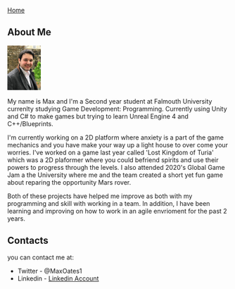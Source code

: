 <a href="https://virtualvortex.github.io/UtilityBaseAI/">Home</a>


## About Me 

<img class = "one" src="PictureOfMe.jpg" width="15%" height="15%" />

My name is Max and I'm a Second year student at Falmouth University currenlty studying Game Development: Programming. Currently using Unity and C# to make games but trying to learn Unreal Engine 4 and C++/Blueprints. 

I'm currently working on a 2D platform where anxiety is a part of the game mechanics and you have make your way up a light house to over come your worries. I've worked on a game last year called 'Lost Kingdom of Turia' which was a 2D plaformer where you could befriend spirits and use their powers to progress through the levels. I also attended 2020's Global Game Jam a the University where me and the team created a short yet fun game about reparing the opportunity Mars rover.

Both of these projects have helped me improve as both with my programming and skill with working in a team. In addition, I have been learning and improving on how to work in an agile envrioment for the past 2 years.

## Contacts


you can contact me at:
<ul style="list-style-type:disc;">
  <li>
    Twitter - @MaxOates1
  </li>
  <li>
    Linkedin - <a href="https://www.linkedin.com/in/max-oates-8747a419a/">Linkedin Account</a>
  </li>
</ul>
